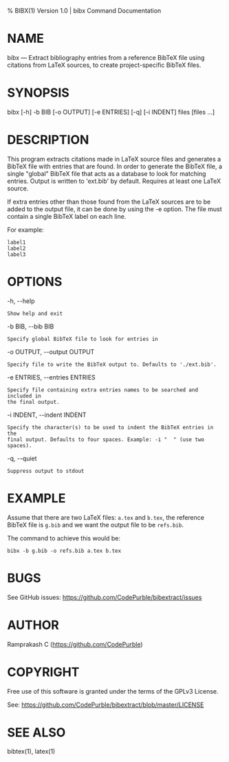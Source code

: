 % BIBX(1) Version 1.0 | bibx Command Documentation

# NAME

bibx — Extract bibliography entries from a reference BibTeX file using
citations from LaTeX sources, to create project-specific BibTeX files.

# SYNOPSIS


bibx \[-h] -b BIB \[-o OUTPUT] \[-e ENTRIES] \[-q] \[-i INDENT] files \[files ...]

# DESCRIPTION

This program extracts citations made in LaTeX source files and generates a
BibTeX file with entries that are found. In order to generate the BibTeX file,
a single "global" BibTeX file that acts as a database to look for matching
entries. Output is written to 'ext.bib' by default. Requires at least one LaTeX
source.

If extra entries other than those found from the LaTeX sources are to be added
to the output file, it can be done by using the -e option. The file
must contain a single BibTeX label on each line.

For example:
```
label1
label2
label3
```

# OPTIONS

-h, --help

    Show help and exit

-b BIB, --bib BIB

    Specify global BibTeX file to look for entries in

-o OUTPUT, --output OUTPUT

    Specify file to write the BibTeX output to. Defaults to './ext.bib'.

-e ENTRIES, --entries ENTRIES

    Specify file containing extra entries names to be searched and included in
    the final output.

-i INDENT, --indent INDENT

    Specify the character(s) to be used to indent the BibTeX entries in the
    final output. Defaults to four spaces. Example: -i "  " (use two spaces).

-q, --quiet

    Suppress output to stdout

# EXAMPLE

Assume that there are two LaTeX files: `a.tex` and `b.tex`, the reference
BibTeX file is `g.bib` and we want the output file to be `refs.bib`.

The command to achieve this would be:
```
bibx -b g.bib -o refs.bib a.tex b.tex
```

# BUGS

See GitHub issues: https://github.com/CodePurble/bibextract/issues

# AUTHOR

Ramprakash C (https://github.com/CodePurble)

# COPYRIGHT

Free use of this software is granted under the terms of the GPLv3 License.

See: https://github.com/CodePurble/bibextract/blob/master/LICENSE

# SEE ALSO

bibtex(1), latex(1)
